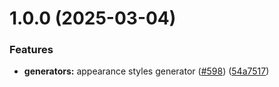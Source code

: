 

# 1.0.0 (2025-03-04)


### Features


* **generators:** appearance styles generator ([#598](https://github.com/atls/hyperion/issues/598)) ([54a7517](https://github.com/atls/hyperion/commit/54a7517fa1373ed9de24fd83d5e2a856d65df23f))



